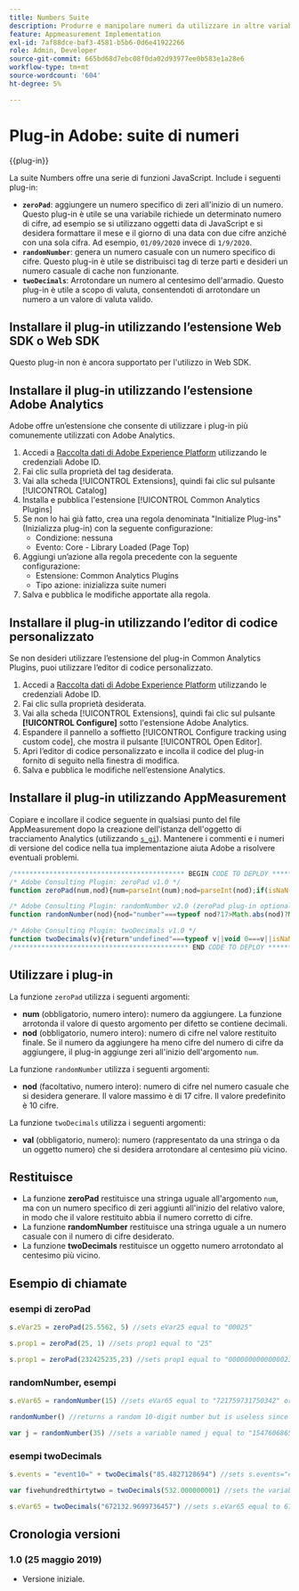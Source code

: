 ```yaml
---
title: Numbers Suite
description: Produrre e manipolare numeri da utilizzare in altre variabili JavaScript.
feature: Appmeasurement Implementation
exl-id: 7af88dce-baf3-4581-b5b6-0d6e41922266
role: Admin, Developer
source-git-commit: 665bd68d7ebc08f0da02d93977ee0b583e1a28e6
workflow-type: tm+mt
source-wordcount: '604'
ht-degree: 5%

---
```


# Plug-in Adobe: suite di numeri

{{plug-in}}

La suite Numbers offre una serie di funzioni JavaScript. Include i seguenti plug-in:

* **`zeroPad`**: aggiungere un numero specifico di zeri all&#39;inizio di un numero. Questo plug-in è utile se una variabile richiede un determinato numero di cifre, ad esempio se si utilizzano oggetti data di JavaScript e si desidera formattare il mese e il giorno di una data con due cifre anziché con una sola cifra. Ad esempio, `01/09/2020` invece di `1/9/2020`.
* **`randomNumber`**: genera un numero casuale con un numero specifico di cifre. Questo plug-in è utile se distribuisci tag di terze parti e desideri un numero casuale di cache non funzionante.
* **`twoDecimals`**: Arrotondare un numero al centesimo dell&#39;armadio. Questo plug-in è utile a scopo di valuta, consentendoti di arrotondare un numero a un valore di valuta valido.

## Installare il plug-in utilizzando l’estensione Web SDK o Web SDK

Questo plug-in non è ancora supportato per l&#39;utilizzo in Web SDK.

## Installare il plug-in utilizzando l’estensione Adobe Analytics

Adobe offre un’estensione che consente di utilizzare i plug-in più comunemente utilizzati con Adobe Analytics.

1. Accedi a [Raccolta dati di Adobe Experience Platform](https://experience.adobe.com/data-collection) utilizzando le credenziali Adobe ID.
1. Fai clic sulla proprietà del tag desiderata.
1. Vai alla scheda [!UICONTROL Extensions], quindi fai clic sul pulsante [!UICONTROL Catalog]
1. Installa e pubblica l&#39;estensione [!UICONTROL Common Analytics Plugins]
1. Se non lo hai già fatto, crea una regola denominata &quot;Initialize Plug-ins&quot; (Inizializza plug-in) con la seguente configurazione:
   * Condizione: nessuna
   * Evento: Core - Library Loaded (Page Top)
1. Aggiungi un’azione alla regola precedente con la seguente configurazione:
   * Estensione: Common Analytics Plugins
   * Tipo azione: inizializza suite numeri
1. Salva e pubblica le modifiche apportate alla regola.

## Installare il plug-in utilizzando l’editor di codice personalizzato

Se non desideri utilizzare l’estensione del plug-in Common Analytics Plugins, puoi utilizzare l’editor di codice personalizzato.

1. Accedi a [Raccolta dati di Adobe Experience Platform](https://experience.adobe.com/data-collection) utilizzando le credenziali Adobe ID.
1. Fai clic sulla proprietà desiderata.
1. Vai alla scheda [!UICONTROL Extensions], quindi fai clic sul pulsante **[!UICONTROL Configure]** sotto l&#39;estensione Adobe Analytics.
1. Espandere il pannello a soffietto [!UICONTROL Configure tracking using custom code], che mostra il pulsante [!UICONTROL Open Editor].
1. Apri l’editor di codice personalizzato e incolla il codice del plug-in fornito di seguito nella finestra di modifica.
1. Salva e pubblica le modifiche nell’estensione Analytics.

## Installare il plug-in utilizzando AppMeasurement

Copiare e incollare il codice seguente in qualsiasi punto del file AppMeasurement dopo la creazione dell&#39;istanza dell&#39;oggetto di tracciamento Analytics (utilizzando [`s_gi`](../functions/s-gi.md)). Mantenere i commenti e i numeri di versione del codice nella tua implementazione aiuta Adobe a risolvere eventuali problemi.

```js
/******************************************* BEGIN CODE TO DEPLOY *******************************************/
/* Adobe Consulting Plugin: zeroPad v1.0 */
function zeroPad(num,nod){num=parseInt(num);nod=parseInt(nod);if(isNaN(num)||isNaN(nod))return"";var c=nod-num.toString().length+ 1;return Array(+(0<c&&c)).join("0")+num};

/* Adobe Consulting Plugin: randomNumber v2.0 (zeroPad plug-in optional)*/
function randomNumber(nod){nod="number"===typeof nod?17>Math.abs(nod)?Math.round(Math.abs(nod)):17:10;for(var a="1",c=0;c<nod;c++) a+="0";a=Number(a);a=Math.floor(Math.random().toFixed(nod)*a)+"";a.length!==nod&&"undefined"!==typeof zeroPad&&(a=zeroPad(a,nod)); return a};

/* Adobe Consulting Plugin: twoDecimals v1.0 */
function twoDecimals(v){return"undefined"===typeof v||void 0===v||isNaN(v)?0:Number(Number(v).toFixed(2))};
/******************************************** END CODE TO DEPLOY ********************************************/
```

## Utilizzare i plug-in

La funzione `zeroPad` utilizza i seguenti argomenti:

* **num** (obbligatorio, numero intero): numero da aggiungere. La funzione arrotonda il valore di questo argomento per difetto se contiene decimali.
* **nod** (obbligatorio, numero intero): numero di cifre nel valore restituito finale. Se il numero da aggiungere ha meno cifre del numero di cifre da aggiungere, il plug-in aggiunge zeri all&#39;inizio dell&#39;argomento `num`.

La funzione `randomNumber` utilizza i seguenti argomenti:

* **nod** (facoltativo, numero intero): numero di cifre nel numero casuale che si desidera generare. Il valore massimo è di 17 cifre. Il valore predefinito è 10 cifre.

La funzione `twoDecimals` utilizza i seguenti argomenti:

* **val** (obbligatorio, numero): numero (rappresentato da una stringa o da un oggetto numero) che si desidera arrotondare al centesimo più vicino.

## Restituisce

* La funzione **zeroPad** restituisce una stringa uguale all&#39;argomento `num`, ma con un numero specifico di zeri aggiunti all&#39;inizio del relativo valore, in modo che il valore restituito abbia il numero corretto di cifre.
* La funzione **randomNumber** restituisce una stringa uguale a un numero casuale con il numero di cifre desiderato.
* La funzione **twoDecimals** restituisce un oggetto numero arrotondato al centesimo più vicino.

## Esempio di chiamate

### esempi di zeroPad

```js
s.eVar25 = zeroPad(25.5562, 5) //sets eVar25 equal to "00025"

s.prop1 = zeroPad(25, 1) //sets prop1 equal to "25"

s.prop1 = zeroPad(232425235,23) //sets prop1 equal to "00000000000000232425235"
```

### randomNumber, esempi

```js
s.eVar65 = randomNumber(15) //sets eVar65 equal to "721759731750342" or some other random 15-digit number

randomNumber() //returns a random 10-digit number but is useless since this isn't used in an expression

var j = randomNumber(35) //sets a variable named j equal to "15476068651810060" or another random 17-digit number
```

### esempi twoDecimals

```js
s.events = "event10=" + twoDecimals("85.4827128694") //sets s.events="event10=85.48"

var fivehundredthirtytwo = twoDecimals(532.000000001) //sets the variable fivehundredthirtytwo equal to 532

s.eVar65 = twoDecimals("672132.9699736457") //sets s.eVar65 equal to 672132.97
```

## Cronologia versioni

### 1.0 (25 maggio 2019)

* Versione iniziale.
